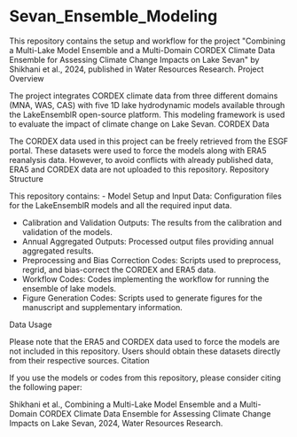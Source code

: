 # Sevan_Ensemble_Modeling
This repository contains the setup and workflow for the project "Combining a Multi-Lake Model Ensemble and a Multi-Domain CORDEX Climate Data Ensemble for Assessing Climate Change Impacts on Lake Sevan" by Shikhani et al., 2024, published in Water Resources Research.
Project Overview

The project integrates CORDEX climate data from three different domains (MNA, WAS, CAS) with five 1D lake hydrodynamic models available through the LakeEnsemblR open-source platform. This modeling framework is used to evaluate the impact of climate change on Lake Sevan.
CORDEX Data

The CORDEX data used in this project can be freely retrieved from the ESGF portal. These datasets were used to force the models along with ERA5 reanalysis data. However, to avoid conflicts with already published data, ERA5 and CORDEX data are not uploaded to this repository.
Repository Structure

This repository contains: 
    -  Model Setup and Input Data: Configuration files for the LakeEnsemblR models and all the required input data.    
   -  Calibration and Validation Outputs: The results from the calibration and validation of the models.
   -  Annual Aggregated Outputs: Processed output files providing annual aggregated results.
   -  Preprocessing and Bias Correction Codes: Scripts used to preprocess, regrid, and bias-correct the CORDEX and ERA5 data.
   - Workflow Codes: Codes implementing the workflow for running the ensemble of lake models.
   -  Figure Generation Codes: Scripts used to generate figures for the manuscript and supplementary information.


Data Usage

Please note that the ERA5 and CORDEX data used to force the models are not included in this repository. Users should obtain these datasets directly from their respective sources.
Citation

If you use the models or codes from this repository, please consider citing the following paper:

Shikhani et al., Combining a Multi-Lake Model Ensemble and a Multi-Domain CORDEX Climate Data Ensemble for Assessing Climate Change Impacts on Lake Sevan, 2024, Water Resources Research.
